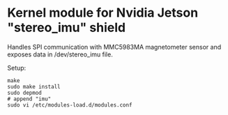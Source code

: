 # Kernel module for Nvidia Jetson "stereo_imu" shield

Handles SPI communication with MMC5983MA magnetometer sensor and exposes data in /dev/stereo_imu file.

Setup:

    make
    sudo make install
    sudo depmod
    # append "imu"
    sudo vi /etc/modules-load.d/modules.conf
